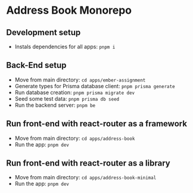 # Address Book Monorepo

## Development setup

- Instals dependencies for all apps: `pnpm i`

## Back-End setup

- Move from main directory: `cd apps/ember-assignment`
- Generate types for Prisma database client: `pnpm prisma generate`
- Run database creation: `pnpm prisma migrate dev`
- Seed some test data: `pnpm prisma db seed`
- Run the backend server: `pnpm be`

## Run front-end with react-router as a framework

- Move from main directory: `cd apps/address-book`
- Run the app: `pnpm dev`

## Run front-end with react-router as a library

- Move from main directory: `cd apps/address-book-minimal`
- Run the app: `pnpm dev`
